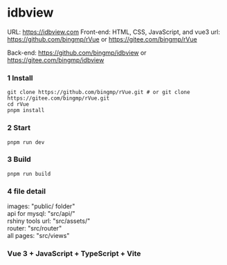 # idbview

URL: https://idbview.com
Front-end: HTML, CSS, JavaScript, and vue3
url: https://github.com/bingmp/rVue or https://gitee.com/bingmp/rVue

Back-end: https://github.com/bingmp/idbview or https://gitee.com/bingmp/idbview

### 1 Install

```
git clone https://github.com/bingmp/rVue.git # or git clone https://gitee.com/bingmp/rVue.git
cd rVue
pnpm install
```

### 2 Start

```
pnpm run dev
```

### 3 Build

```
pnpm run build
```

### 4 file detail

images: "public/ folder"  
api for mysql: "src/api/"  
rshiny tools url: "src/assets/"  
router: "src/router"  
all pages: "src/views"

### Vue 3 + JavaScript + TypeScript + Vite
